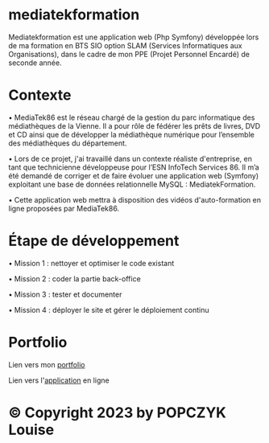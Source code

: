 # mediatekformation

Mediatekformation est une application web (Php Symfony) développée lors de ma formation en BTS SIO option SLAM (Services Informatiques aux Organisations), 
dans le cadre de mon PPE (Projet Personnel Encardé) de seconde année.

# Contexte

• MediaTek86 est le réseau chargé de la gestion du parc informatique des médiathèques de la Vienne. Il a pour rôle de fédérer les prêts de livres, DVD et CD ainsi que de développer la médiathèque numérique pour l’ensemble des médiathèques du département.

• Lors de ce projet, j'ai travaillé dans un contexte réaliste d'entreprise, en tant que technicienne développeuse pour l’ESN InfoTech Services 86. Il m’a été demandé de corriger et de faire évoluer une application web (Symfony) exploitant une base de données relationnelle MySQL : MediatekFormation.

• Cette application web mettra à disposition des vidéos d'auto-formation en ligne proposées par MediaTek86.


# Étape de développement

• Mission 1 : nettoyer et optimiser le code existant

• Mission 2 : coder la partie back-office

• Mission 3 : tester et documenter

• Mission 4 : déployer le site et gérer le déploiement continu



# Portfolio
Lien vers mon [portfolio](https://uu-0.com/pages/mediatekformation.html)

Lien vers l'[application](https://mediatekformation.uu-0.com/) en ligne



#                                                               © Copyright 2023 by POPCZYK Louise
